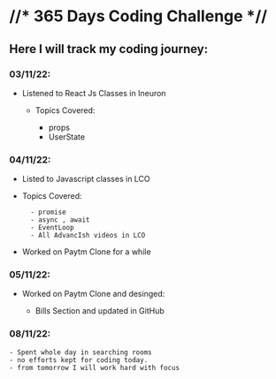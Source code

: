 #  //*  365 Days Coding Challenge *//

## Here I will track my coding journey:

### 03/11/22:

- Listened to React Js Classes in Ineuron 

    - Topics Covered:
    
        - props
        - UserState
        
### 04/11/22:

- Listed to Javascript classes in LCO

- Topics Covered:
        
        - promise
        - async , await
        - EventLoop
        - All AdvancIsh videos in LCO
-  Worked on Paytm Clone for a while      
        
### 05/11/22:

-  Worked on Paytm Clone and desinged:

    - Bills Section and updated in GitHub
        
### 08/11/22:
    - Spent whole day in searching rooms
    - no efforts kept for coding today.
    - from tomorrow I will work hard with focus
